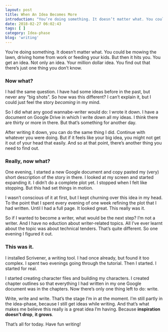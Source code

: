```yaml
---
layout: post
title: When An Idea Becomes More
introduction: "You’re doing something. It doesn’t matter what. You could be mowing the lawn, driving home from work or feeding your kids. But then it hits you. You get an idea."
date: 2018-02-27 06:02:43
tags: [ ]
category: Idea-phase
blog: 'writing'
---
```

You&#8217;re doing something. It doesn&#8217;t matter what. You could be mowing the lawn, driving home from work or feeding your kids. But then it hits you. You get an idea. Not only an idea. Your million dollar idea. You find out that there&#8217;s just one thing you don&#8217;t know.

### Now what?



I had the same question. I have had some ideas before in the past, but never any &#8220;big shots&#8221;. So how was this different? I can&#8217;t explain it, but I could just feel the story _becoming_ in my mind.

So I did what any good wannabe-writer would do: I wrote it down. I have a document on Google Drive in which I write down all my ideas. I think there are thirty or more in there. But that&#8217;s something for another day.

After writing it down, you can do the same thing I did. Continue with whatever you were doing. But if it feels like your big idea, you might not get it out of your head that easily. And so at that point, there&#8217;s another thing you need to find out.

### Really, now what?

One evening, I started a new Google document and copy pasted my (very) short description of the story in there. I looked at my screen and started expanding it. I didn&#8217;t do a complete plot yet. I stopped when I felt like stopping. But this had set things in motion.

I wasn&#8217;t conscious of it at first, but I kept churning over this idea in my head. To the point that I spent every evening of one week refining the plot that I had written. Until I had a full page. It looked great. This really was it.

So if I wanted to become a writer, what would be the next step? I&#8217;m not a writer. And I have no eduction about writer-related topics. All I&#8217;ve ever learnt about the topic was about technical tenders. That&#8217;s quite different. So one evening I figured it out.

### This was it.

I installed Scrivener, a writing tool. I had once already, but found it too complex. I spent two evenings going through the tutorial. Then I started. I started for real.

I started creating character files and building my characters. I created chapter outlines so that everything I had written in my one Google document was in the chapters. Now there&#8217;s only one thing left to do: write.

Write, write and write. That&#8217;s the stage I&#8217;m in at the moment. I&#8217;m still partly in the idea-phase, because I still get ideas while writing. And that&#8217;s what makes me believe this really is a great idea I&#8217;m having. Because **inspiration doesn&#8217;t drop**, **it grows**.

That&#8217;s all for today. Have fun writing!